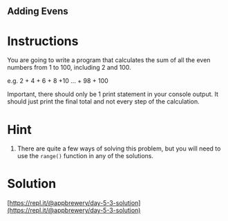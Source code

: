 ## Adding Evens

# Instructions

You are going to write a program that calculates the sum of all the even numbers from 1 to 100, including 2 and 100.

e.g. 2 + 4 + 6 + 8 +10 ... + 98 + 100

Important, there should only be 1 print statement in your console output. It should just print the final total and not every step of the calculation.

# Hint

1. There are quite a few ways of solving this problem, but you will need to use the `range()` function in any of the solutions.

# Solution

[https://repl.it/@appbrewery/day-5-3-solution](https://repl.it/@appbrewery/day-5-3-solution)

